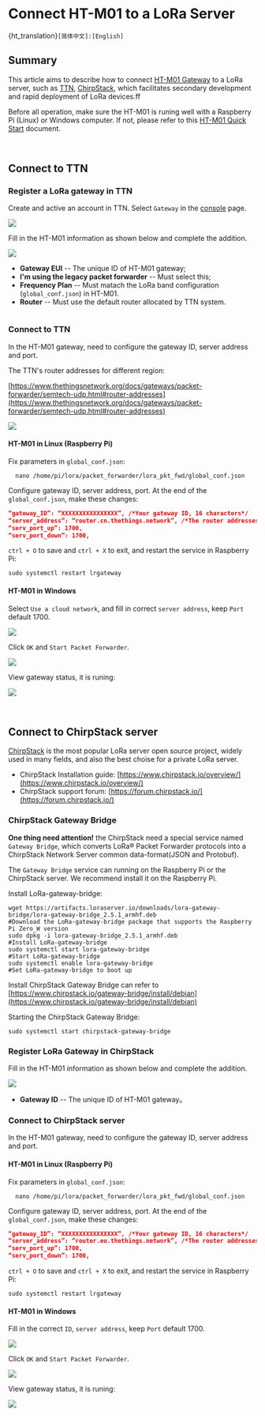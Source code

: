 # Connect HT-M01 to a LoRa Server
{ht_translation}`[简体中文]:[English]`
## Summary

This article aims to describe how to connect [HT-M01 Gateway](https://heltec.org/project/ht-m01) to a LoRa server, such as [TTN](https://www.thethingsnetwork.org/), [ChirpStack](https://www.chirpstack.io/), which facilitates secondary development and rapid deployment of LoRa devices.ff

Before all operation, make sure the HT-M01 is runing well with a Raspberry Pi (Linux) or Windows computer. If not, please refer to this [HT-M01 Quick Start](https://heltec-automation-docs.readthedocs.io/en/latest/gateway/ht-m01/quick_start.html) document.

&nbsp;

## Connect to TTN

### Register a LoRa gateway in TTN

Create and active an account in TTN. Select ```Gateway``` in the [console](https://console.thethingsnetwork.org/) page.

![](img/connect_to_server/01.png)

Fill in the HT-M01 information as shown below and complete the addition.

![](img/connect_to_server/02.png)

- **Gateway EUI** -- The unique ID of HT-M01 gateway;
- **I'm using the legacy packet forwarder** -- Must select this;
- **Frequency Plan** -- Must matach the LoRa band configuration (`global_conf.json`) in HT-M01.
- **Router** -- Must use the default router allocated by TTN system.

``` Tip:: That four points are the key to success connection with TTN.

```

### Connect to TTN

In the HT-M01 gateway, need to configure the gateway ID, server address and port.

The TTN's router addresses for different region:

[https://www.thethingsnetwork.org/docs/gateways/packet-forwarder/semtech-udp.html#router-addresses](https://www.thethingsnetwork.org/docs/gateways/packet-forwarder/semtech-udp.html#router-addresses)

![](img/connect_to_server/08.png)

#### HT-M01 in Linux (Raspberry Pi)

Fix parameters in `global_conf.json`:

```shell
  nano /home/pi/lora/packet_forwarder/lora_pkt_fwd/global_conf.json
```

 Configure gateway ID, server address, port. At the end of the `global_conf.json`, make these changes:


  ```json
  “gateway_ID”: “XXXXXXXXXXXXXXXX”, /*Your gateway ID, 16 characters*/
  “server_address”: “router.cn.thethings.network”, /*The router addresses need matach your region*/
  “serv_port_up”: 1700,
  “serv_port_down”: 1700,
  ```

`ctrl + O` to save and `ctrl + X` to exit, and restart the service in Raspberry Pi:

```shell
sudo systemctl restart lrgateway
```

#### HT-M01 in Windows

Select `Use a cloud network`, and fill in correct `server address`, keep `Port` default 1700.

![](img/connect_to_server/03.png)

Click `OK` and `Start Packet Forwarder`.

![](img/connect_to_server/05.png)

View gateway status, it is runing:

![](img/connect_to_server/04.png)

&nbsp;

## Connect to ChirpStack server

[ChirpStack](https://www.chirpstack.io/) is the most popular LoRa server open source project, widely used in many fields, and also the best choise for a private LoRa server.

- ChirpStack Installation guide: [https://www.chirpstack.io/overview/](https://www.chirpstack.io/overview/)
- ChirpStack support forum: [https://forum.chirpstack.io/](https://forum.chirpstack.io/)

### ChirpStack Gateway Bridge

**One thing need attention!** the ChirpStack need a special service named `Gateway Bridge`, which converts LoRa® Packet Forwarder protocols into a ChirpStack Network Server common data-format(JSON and Protobuf).

The `Gateway Bridge` service can running on the Raspberry Pi or the ChirpStack server. We recommend install it on the Raspberry Pi.

Install LoRa-gateway-bridge:

```shell
wget https://artifacts.loraserver.io/downloads/lora-gateway-bridge/lora-gateway-bridge_2.5.1_armhf.deb
#Download the LoRa-gateway-bridge package that supports the Raspberry Pi Zero_W version
sudo dpkg -i lora-gateway-bridge_2.5.1_armhf.deb
#Install LoRa-gateway-bridge
sudo systemctl start lora-gateway-bridge
#Start LoRa-gateway-bridge
sudo systemctl enable lora-gateway-bridge
#Set LoRa-gateway-bridge to boot up
```

Install ChirpStack Gateway Bridge can refer to [https://www.chirpstack.io/gateway-bridge/install/debian](https://www.chirpstack.io/gateway-bridge/install/debian)

Starting the ChirpStack Gateway Bridge:

```shell
sudo systemctl start chirpstack-gateway-bridge
```

### Register LoRa Gateway in ChirpStack

Fill in the HT-M01 information as shown below and complete the addition.

![](img/connect_to_server/09.png)

- **Gateway ID** -- The unique ID of HT-M01 gateway。

### Connect to ChirpStack server

In the HT-M01 gateway, need to configure the gateway ID, server address and port.

#### HT-M01 in Linux (Raspberry Pi)

Fix parameters in `global_conf.json`:

```shell
  nano /home/pi/lora/packet_forwarder/lora_pkt_fwd/global_conf.json
```

 Configure gateway ID, server address, port. At the end of the `global_conf.json`, make these changes:


  ```json
  “gateway_ID”: “XXXXXXXXXXXXXXXX”, /*Your gateway ID, 16 characters*/
  “server_address”: “router.eu.thethings.network”, /*The router addresses need matach your region*/
  “serv_port_up”: 1700,
  “serv_port_down”: 1700,
  ```

`ctrl + O` to save and `ctrl + X` to exit, and restart the service in Raspberry Pi:

```shell
sudo systemctl restart lrgateway
```

#### HT-M01 in Windows

Fill in the correct `ID`, `server address`, keep `Port` default 1700.

![](img/connect_to_server/07.png)

Click `OK` and `Start Packet Forwarder`.

![](img/connect_to_server/05.png)

View gateway status, it is runing:

![](img/connect_to_server/06.png)
